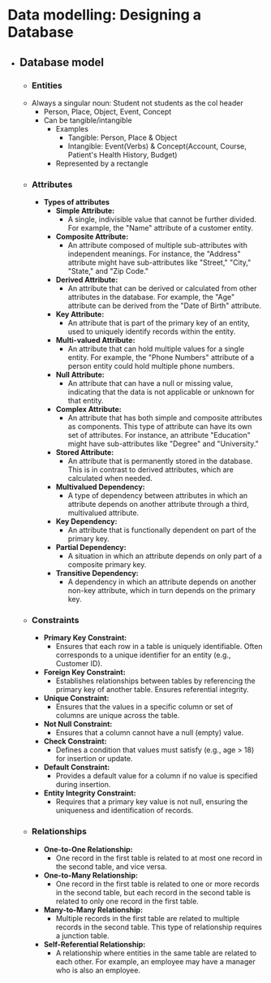 # Data modelling: Designing a Database

- ## Database model
	- ### Entities 
	- Always a singular noun: Student not students as the col header
		- Person, Place, Object, Event, Concept
		- Can be tangible/intangible
			- Examples
				- Tangible: Person, Place & Object
				- Intangible: Event(Verbs) & Concept(Account, Course, Patient's Health History, Budget)
			- Represented by a rectangle
	- ### Attributes
		- **Types of attributes**
			- **Simple Attribute:** 
				- A single, indivisible value that cannot be further divided. For example, the "Name" attribute of a customer entity.
			- **Composite Attribute:** 
				- An attribute composed of multiple sub-attributes with independent meanings. For instance, the "Address" attribute might have sub-attributes like "Street," "City," "State," and "Zip Code."
			- **Derived Attribute:** 
				- An attribute that can be derived or calculated from other attributes in the database. For example, the "Age" attribute can be derived from the "Date of Birth" attribute.
			- **Key Attribute:** 
				- An attribute that is part of the primary key of an entity, used to uniquely identify records within the entity.
			- **Multi-valued Attribute:** 
				- An attribute that can hold multiple values for a single entity. For example, the "Phone Numbers" attribute of a person entity could hold multiple phone numbers.
			- **Null Attribute:** 
				- An attribute that can have a null or missing value, indicating that the data is not applicable or unknown for that entity.
			-  **Complex Attribute:** 
				- An attribute that has both simple and composite attributes as components. This type of attribute can have its own set of attributes. For instance, an attribute "Education" might have sub-attributes like "Degree" and "University."
			- **Stored Attribute:** 
				- An attribute that is permanently stored in the database. This is in contrast to derived attributes, which are calculated when needed.
			- **Multivalued Dependency:** 
				- A type of dependency between attributes in which an attribute depends on another attribute through a third, multivalued attribute.
			- **Key Dependency:** 
				- An attribute that is functionally dependent on part of the primary key.
			- **Partial Dependency:** 
				- A situation in which an attribute depends on only part of a composite primary key.
			- **Transitive Dependency:** 
				- A dependency in which an attribute depends on another non-key attribute, which in turn depends on the primary key.
	- ### Constraints
		- **Primary Key Constraint:** 
			- Ensures that each row in a table is uniquely identifiable. Often corresponds to a unique identifier for an entity (e.g., Customer ID).
		- **Foreign Key Constraint:** 
			- Establishes relationships between tables by referencing the primary key of another table. Ensures referential integrity.
		- **Unique Constraint:** 
			- Ensures that the values in a specific column or set of columns are unique across the table.
		- **Not Null Constraint:** 
			- Ensures that a column cannot have a null (empty) value.
		- **Check Constraint:** 
			- Defines a condition that values must satisfy (e.g., age > 18) for insertion or update.
		- **Default Constraint:** 
			- Provides a default value for a column if no value is specified during insertion.
		- **Entity Integrity Constraint:** 
			- Requires that a primary key value is not null, ensuring the uniqueness and identification of records.
	- ### Relationships
		- **One-to-One Relationship:** 
			- One record in the first table is related to at most one record in the second table, and vice versa.
		- **One-to-Many Relationship:** 
			- One record in the first table is related to one or more records in the second table, but each record in the second table is related to only one record in the first table.
		- **Many-to-Many Relationship:** 
			- Multiple records in the first table are related to multiple records in the second table. This type of relationship requires a junction table.
		- **Self-Referential Relationship:** 
			- A relationship where entities in the same table are related to each other. For example, an employee may have a manager who is also an employee.